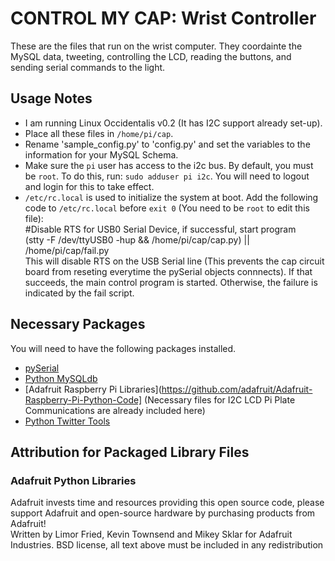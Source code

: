 CONTROL MY CAP: Wrist Controller
================================
These are the files that run on the wrist computer. They coordainte the MySQL data, tweeting, controlling the LCD, reading the buttons, and sending serial commands to the light. 

Usage Notes
-----------
* I am running Linux Occidentalis v0.2 (It has I2C support already set-up).
* Place all these files in `/home/pi/cap`.
* Rename 'sample_config.py' to 'config.py' and set the variables to the information for your MySQL Schema.  
* Make sure the `pi` user has access to the i2c bus.  By default, you must be `root`. To do this, run: `sudo adduser pi i2c`. You will need to logout and login for this to take effect.
* `/etc/rc.local` is used to initialize the system at boot.  Add the following code to `/etc/rc.local` before `exit 0` (You need to be `root` to edit this file):  
    #Disable RTS for USB0 Serial Device, if successful, start program  
    (stty -F /dev/ttyUSB0 -hup && /home/pi/cap/cap.py) || /home/pi/cap/fail.py  
This will disable RTS on the USB Serial line (This prevents the cap circuit board from reseting everytime the pySerial objects connnects). If that succeeds, the main control program is started. Otherwise, the failure is indicated by the fail script.

Necessary Packages
------------------
You will need to have the following packages installed.
* [pySerial](http://pyserial.sourceforge.net/)
* [Python MySQLdb](http://sourceforge.net/projects/mysql-python/)
* [Adafruit Raspberry Pi Libraries](https://github.com/adafruit/Adafruit-Raspberry-Pi-Python-Code] (Necessary files for I2C LCD Pi Plate Communications are already included here)
* [Python Twitter Tools](http://mike.verdone.ca/twitter/)

Attribution for Packaged Library Files
--------------------------------------
### Adafruit Python Libraries
Adafruit invests time and resources providing this open source code, please support Adafruit and open-source hardware by purchasing products from Adafruit!  
Written by Limor Fried, Kevin Townsend and Mikey Sklar for Adafruit Industries. BSD license, all text above must be included in any redistribution